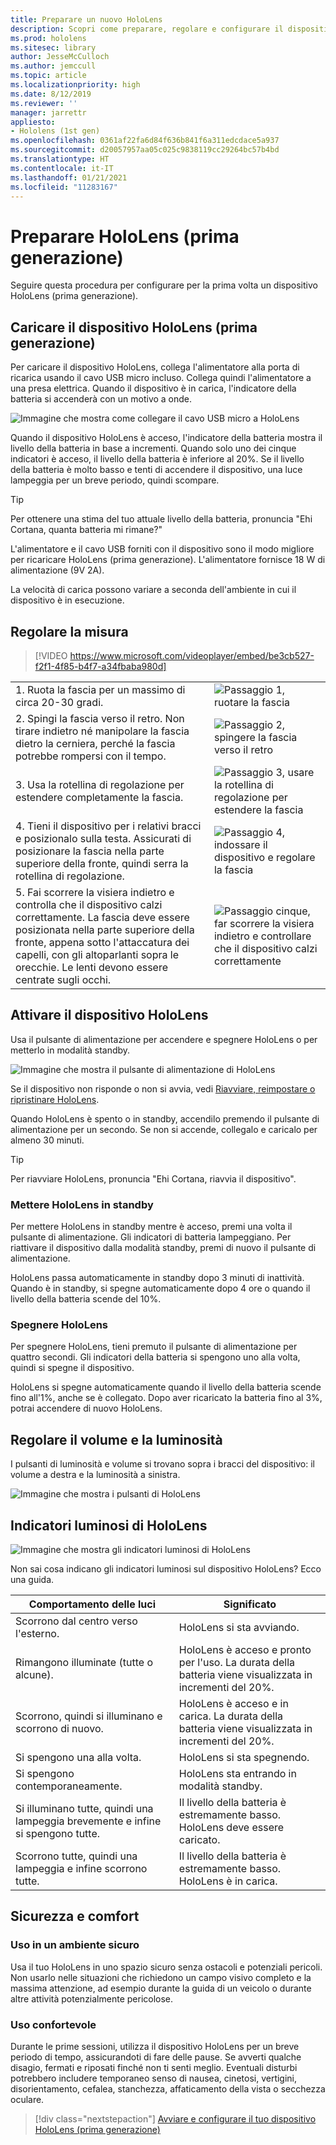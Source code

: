 ```yaml
---
title: Preparare un nuovo HoloLens
description: Scopri come preparare, regolare e configurare il dispositivo HoloLens (prima generazione) in Realtà mista per la prima volta.
ms.prod: hololens
ms.sitesec: library
author: JesseMcCulloch
ms.author: jemccull
ms.topic: article
ms.localizationpriority: high
ms.date: 8/12/2019
ms.reviewer: ''
manager: jarrettr
appliesto:
- Hololens (1st gen)
ms.openlocfilehash: 0361af22fa6d84f636b841f6a311edcdace5a937
ms.sourcegitcommit: d20057957aa05c025c9838119cc29264bc57b4bd
ms.translationtype: HT
ms.contentlocale: it-IT
ms.lasthandoff: 01/21/2021
ms.locfileid: "11283167"
---
```

# Preparare HoloLens (prima generazione)

Seguire questa procedura per configurare per la prima volta un dispositivo HoloLens (prima generazione).

## Caricare il dispositivo HoloLens (prima generazione)

Per caricare il dispositivo HoloLens, collega l'alimentatore alla porta di ricarica usando il cavo USB micro incluso. Collega quindi l'alimentatore a una presa elettrica. Quando il dispositivo è in carica, l'indicatore della batteria si accenderà con un motivo a onde.

![Immagine che mostra come collegare il cavo USB micro a HoloLens](./images/hololens-charging.png)

Quando il dispositivo HoloLens è acceso, l'indicatore della batteria mostra il livello della batteria in base a incrementi. Quando solo uno dei cinque indicatori è acceso, il livello della batteria è inferiore al 20%. Se il livello della batteria è molto basso e tenti di accendere il dispositivo, una luce lampeggia per un breve periodo, quindi scompare.

> [!TIP]
> Per ottenere una stima del tuo attuale livello della batteria, pronuncia "Ehi Cortana, quanta batteria mi rimane?"

L'alimentatore e il cavo USB forniti con il dispositivo sono il modo migliore per ricaricare HoloLens (prima generazione).  L'alimentatore fornisce 18 W di alimentazione (9V 2A).

La velocità di carica possono variare a seconda dell'ambiente in cui il dispositivo è in esecuzione.

## Regolare la misura

> [!VIDEO https://www.microsoft.com/videoplayer/embed/be3cb527-f2f1-4f85-b4f7-a34fbaba980d]

|     |     |
|:--- |:--- |
|1. Ruota la fascia per un massimo di circa 20-30 gradi.|![Passaggio 1, ruotare la fascia](./images/FitGuideStep1.png)|
|2. Spingi la fascia verso il retro. Non tirare indietro né manipolare la fascia dietro la cerniera, perché la fascia potrebbe rompersi con il tempo.|![Passaggio 2, spingere la fascia verso il retro](./images/FitGuideStep2.png)|
|3. Usa la rotellina di regolazione per estendere completamente la fascia. |![Passaggio 3, usare la rotellina di regolazione per estendere la fascia](./images/FitGuideStep3.png)|
|4. Tieni il dispositivo per i relativi bracci e posizionalo sulla testa. Assicurati di posizionare la fascia nella parte superiore della fronte, quindi serra la rotellina di regolazione.|![Passaggio 4, indossare il dispositivo e regolare la fascia](./images/FitGuideStep4.png)|
|5. Fai scorrere la visiera indietro e controlla che il dispositivo calzi correttamente. La fascia deve essere posizionata nella parte superiore della fronte, appena sotto l'attaccatura dei capelli, con gli altoparlanti sopra le orecchie. Le lenti devono essere centrate sugli occhi.|![Passaggio cinque, far scorrere la visiera indietro e controllare che il dispositivo calzi correttamente](./images/FitGuideSetep5.png)|

## Attivare il dispositivo HoloLens

Usa il pulsante di alimentazione per accendere e spegnere HoloLens o per metterlo in modalità standby.

![Immagine che mostra il pulsante di alimentazione di HoloLens](./images/hololens-power.png)

Se il dispositivo non risponde o non si avvia, vedi [Riavviare, reimpostare o ripristinare HoloLens](hololens-restart-recover.md).

Quando HoloLens è spento o in standby, accendilo premendo il pulsante di alimentazione per un secondo. Se non si accende, collegalo e caricalo per almeno 30 minuti.

> [!TIP]
> Per riavviare HoloLens, pronuncia "Ehi Cortana, riavvia il dispositivo".

### Mettere HoloLens in standby

Per mettere HoloLens in standby mentre è acceso, premi una volta il pulsante di alimentazione. Gli indicatori di batteria lampeggiano. Per riattivare il dispositivo dalla modalità standby, premi di nuovo il pulsante di alimentazione.

HoloLens passa automaticamente in standby dopo 3 minuti di inattività. Quando è in standby, si spegne automaticamente dopo 4 ore o quando il livello della batteria scende del 10%.

### Spegnere HoloLens

Per spegnere HoloLens, tieni premuto il pulsante di alimentazione per quattro secondi. Gli indicatori della batteria si spengono uno alla volta, quindi si spegne il dispositivo.

HoloLens si spegne automaticamente quando il livello della batteria scende fino all'1%, anche se è collegato. Dopo aver ricaricato la batteria fino al 3%, potrai accendere di nuovo HoloLens.

## Regolare il volume e la luminosità

I pulsanti di luminosità e volume si trovano sopra i bracci del dispositivo: il volume a destra e la luminosità a sinistra.

![Immagine che mostra i pulsanti di HoloLens](./images/hololens-buttons.jpg)

## Indicatori luminosi di HoloLens

![Immagine che mostra gli indicatori luminosi di HoloLens](./images/hololens-lights.png)

Non sai cosa indicano gli indicatori luminosi sul dispositivo HoloLens? Ecco una guida.

|Comportamento delle luci |Significato |
| - | - |
|Scorrono dal centro verso l'esterno. |HoloLens si sta avviando. |
|Rimangono illuminate (tutte o alcune). |HoloLens è acceso e pronto per l'uso. La durata della batteria viene visualizzata in incrementi del 20%. |
|Scorrono, quindi si illuminano e scorrono di nuovo. |HoloLens è acceso e in carica. La durata della batteria viene visualizzata in incrementi del 20%. |
|Si spengono una alla volta. |HoloLens si sta spegnendo. |
|Si spengono contemporaneamente. |HoloLens sta entrando in modalità standby. |
|Si illuminano tutte, quindi una lampeggia brevemente e infine si spengono tutte. |Il livello della batteria è estremamente basso. HoloLens deve essere caricato. |
|Scorrono tutte, quindi una lampeggia e infine scorrono tutte. |Il livello della batteria è estremamente basso. HoloLens è in carica. |

## Sicurezza e comfort

### Uso in un ambiente sicuro

Usa il tuo HoloLens in uno spazio sicuro senza ostacoli e potenziali pericoli. Non usarlo nelle situazioni che richiedono un campo visivo completo e la massima attenzione, ad esempio durante la guida di un veicolo o durante altre attività potenzialmente pericolose.

### Uso confortevole

Durante le prime sessioni, utilizza il dispositivo HoloLens per un breve periodo di tempo, assicurandoti di fare delle pause. Se avverti qualche disagio, fermati e riposati finché non ti senti meglio. Eventuali disturbi potrebbero includere temporaneo senso di nausea, cinetosi, vertigini, disorientamento, cefalea, stanchezza, affaticamento della vista o secchezza oculare.

> [!div class="nextstepaction"]
> [Avviare e configurare il tuo dispositivo HoloLens (prima generazione)](hololens1-start.md)

